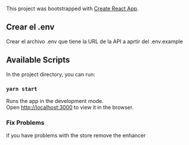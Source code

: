 This project was bootstrapped with [Create React App](https://github.com/facebook/create-react-app).

## Crear el .env

Crear el archivo .env que tiene la URL de la API a aprtir del .env.example

## Available Scripts

In the project directory, you can run:

### `yarn start`

Runs the app in the development mode.<br />
Open [http://localhost:3000](http://localhost:3000) to view it in the browser.

### Fix Problems

if you have problems with the store remove the enhancer
